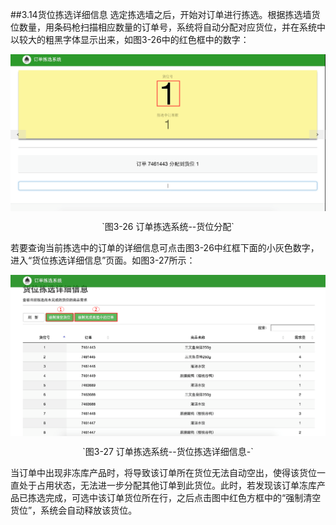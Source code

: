 ##3.14货位拣选详细信息
选定拣选墙之后，开始对订单进行拣选。根据拣选墙货位数量，用条码枪扫描相应数量的订单号，系统将自动分配对应货位，并在系统中以较大的粗黑字体显示出来，如图3-26中的红色框中的数字：

<img src="images/货位拣选之货位分配.png"  alt = "图 3-26订单拣选系统--货位分配" align=center />

 <p align=center> `图3-26 订单拣选系统--货位分配`</p>

若要查询当前拣选中的订单的详细信息可点击图3-26中红框下面的小灰色数字，进入“货位拣选详细信息”页面。如图3-27所示：

<img src="images/货位拣选详细信息-.png"  alt = "图 3-27订单拣选系统--货位拣选详细信息-" align=center />

 <p align=center> `图3-27 订单拣选系统--货位拣选详细信息-`</p>

当订单中出现非冻库产品时，将导致该订单所在货位无法自动空出，使得该货位一直处于占用状态，无法进一步分配其他订单到此货位。此时，若发现该订单冻库产品已拣选完成，可选中该订单货位所在行，之后点击图中红色方框中的“强制清空货位”，系统会自动释放该货位。
